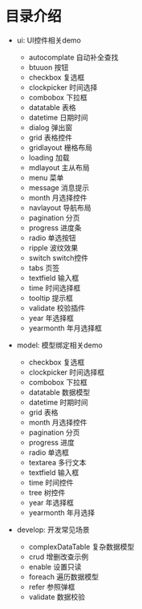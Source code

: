 # 目录介绍



-  ui: UI控件相关demo

	+ autocomplate 	自动补全查找
	+ btuuon 		按钮
	+ checkbox 复选框
	+ clockpicker 时间选择
	+ combobox	下拉框
	+ datatable	表格
	+ datetime	日期时间
	+ dialog	弹出窗
	+ grid		表格控件		
	+ gridlayout 栅格布局
	+ loading	加载
	+ mdlayout	主从布局
	+ menu		菜单
	+ message	消息提示
	+ month		月选择控件
	+ navlayout	导航布局
	+ pagination 分页
	+ progress	进度条
	+ radio		单选按钮
	+ ripple	波纹效果
	+ switch	switch控件
	+ tabs		页签
	+ textfield  输入框
	+ time		时间选择框
	+ tooltip	提示框
	+ validate	校验插件
	+ year		年选择框
	+ yearmonth	年月选择框
	
- model: 模型绑定相关demo

	+ checkbox  复选框
	+ clockpicker 时间选择框
	+ combobox	下拉框
	+ datatable 数据模型
	+ datetime	时期时间
	+ grid		表格
	+ month		月选择控件
	+ pagination	分页
	+ progress	进度
	+ radio		单选框
	+ textarea	多行文本
	+ textfield	输入框
	+ time		时间控件
	+ tree		树控件
	+ year		年选择框
	+ yearmonth	年月选择

- develop: 开发常见场景

	+ complexDataTable 复杂数据模型
	+ crud 增删改查示例
	+ enable	设置只读
	+ foreach	遍历数据模型
	+ refer		参照弹框
	+ validate	数据校验
	
